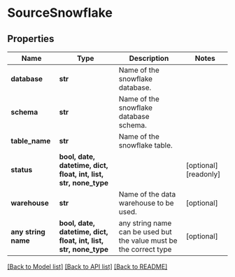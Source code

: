 # SourceSnowflake


## Properties
Name | Type | Description | Notes
------------ | ------------- | ------------- | -------------
**database** | **str** | Name of the snowflake database. | 
**schema** | **str** | Name of the snowflake database schema. | 
**table_name** | **str** | Name of the snowflake table. | 
**status** | **bool, date, datetime, dict, float, int, list, str, none_type** |  | [optional] [readonly] 
**warehouse** | **str** | Name of the data warehouse to be used. | [optional] 
**any string name** | **bool, date, datetime, dict, float, int, list, str, none_type** | any string name can be used but the value must be the correct type | [optional]

[[Back to Model list]](../README.md#documentation-for-models) [[Back to API list]](../README.md#documentation-for-api-endpoints) [[Back to README]](../README.md)


